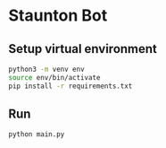 # Staunton Bot

## Setup virtual environment

```bash
python3 -m venv env
source env/bin/activate
pip install -r requirements.txt 
```

## Run

```bash
python main.py
```
